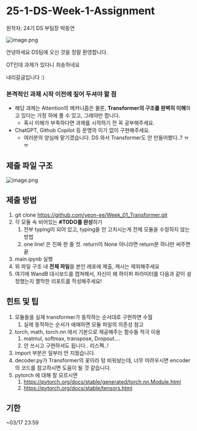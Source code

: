 # 25-1-DS-Week-1-Assignment

원작자: 24기 DS 부팀장 박동연

![image.png](https://prod-files-secure.s3.us-west-2.amazonaws.com/a9b3d717-d55e-404a-8981-ff2667b446d3/3d060257-0ff5-4ce8-8da4-78ae846d87e3/image.png)

안녕하세요 DS팀에 오신 것을 정말 환영합니다.

OT인데 과제가 있다니 죄송하네요

내리갈굼입니다 :)

### 본격적인 과제 시작 이전에 짚어 두셔야 할 점

- 해당 과제는 Attention의 메커니즘은 물론, **Transformer의 구조를 완벽히 이해**하고 있다는 가정 하에 풀 수 있고, 그래야만 합니다.
    - 혹시 이해가 부족하다면 과제를 시작하기 전 꼭 공부해주세요.
- ChatGPT, Github Copilot 등 문명의 이기 없이 구현해주세요.
    - 여러분의 양심에 맡기겠습니다. DS 와서 Transformer도 안 만들어봤다..? ㅠㅠ

## 제출 파일 구조

![image.png](https://prod-files-secure.s3.us-west-2.amazonaws.com/a9b3d717-d55e-404a-8981-ff2667b446d3/844c4afb-0f96-43c3-8ea7-5406e243b5b0/image.png)

## 제출 방법

1. git clone https://github.com/yeon-ee/Week_01_Transformer.git
2. 각 모듈 속 비어있는 **#TODO를 완성**하기
    1. 전부 typing이 되어 있고, typing을 안 고치시는게 전체 모듈을 수정하지 않는 방법
    2. one line! 은 진짜 한 줄 컷. return이 None 아니라면 return문 하나만 써주면 끝
3. main.ipynb 실행
4. 위 파일 구조 내 **전체 파일**을 본인 레포에 제출, 캐시는 제외해주세요
5. 여기에 WandB 대시보드를 캡쳐해서, 자신이 왜 하이퍼 파라미터를 다음과 같이 설정했는지 짤막한 리포트를 작성해주세요!

## 힌트 및 팁

1. 모듈들을 실제 transformer가 동작하는 순서대로 구현하면 수월
    1. 실제 동작하는 순서가 애매하면 모듈 파일의 의존성 참고
2. torch, math, torch.nn 에서 기본으로 제공해주는 함수들 적극 이용
    1. matmul, softmax, transpose, Dropout….
    2. 안 쓰시고 구현하셔도 됩니다.. 리스펙..! 
3. import 부분은 일부러 안 지웠습니다.
4. decoder.py가 Transformer의 꽃이라 텅 비워놨는데, 너무 어려우시면 encoder의 코드를 참고하시면 도움이 될 것 같습니다.
5. pytorch 에 대해 잘 모르시면 
    1. https://pytorch.org/docs/stable/generated/torch.nn.Module.html
    2. https://pytorch.org/docs/stable/tensors.html

## 기한

~03/17 23:59
